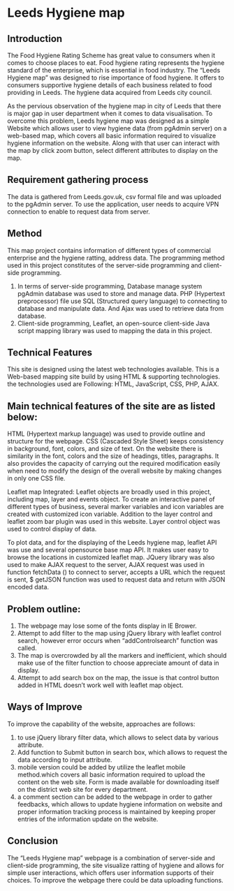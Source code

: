 # Leeds Hygiene map
## Introduction 

The Food Hygiene Rating Scheme has great value to consumers when it comes to choose places to eat. Food hygiene rating represents the hygiene standard of the enterprise, which is essential in food industry. The “Leeds Hygiene map” was designed to rise importance of food hygiene. It offers to consumers supportive hygiene details of each business related to food providing in Leeds. The hygiene data acquired from Leeds city council.

As the pervious observation of the hygiene map in city of Leeds that there is major gap in user department when it comes to data visualisation. To overcome this problem, Leeds hygiene map was designed as a simple Website which allows user to view hygiene data (from pgAdmin server) on a web-based map, which covers all basic information required to visualize hygiene information on the website. Along with that user can interact with the map by click zoom button, select different attributes to display on the map.

## Requirement gathering process
The data is gathered from Leeds.gov.uk, csv formal file and was uploaded to the pgAdmin server. To use the application, user needs to acquire VPN connection to enable to request data from server. 

## Method
This map project contains information of different types of commercial enterprise and the hygiene ratting, address data. The programming method used in this project constitutes of the server-side programming and client-side programming. 
1. In terms of server-side programming, Database manage system pgAdmin database was used to store and manage data. PHP (Hypertext preprocessor) file use SQL (Structured query language) to connecting to database and manipulate data. And Ajax was used to retrieve data from database.
2. Client-side programming, Leaflet, an open-source client-side Java script mapping library was used to mapping the data in this project.

## Technical Features
This site is designed using the latest web technologies available. This is a Web-based mapping site build by using HTML & supporting technologies. the technologies used are Following: HTML, JavaScript, CSS, PHP, AJAX.

## Main technical features of the site are as listed below: 
HTML (Hypertext markup language) was used to provide outline and structure for the webpage.
CSS (Cascaded Style Sheet) keeps consistency in background, font, colors, and size of text. On the website there is similarity in the font, colors and the size of headings, titles, paragraphs. It also provides the capacity of carrying out the required modification easily when need to modify the design of the overall website by making changes in only one CSS file.

Leaflet map Integrated: Leaflet objects are broadly used in this project, including map, layer and events object. To create an interactive panel of different types of business, several marker variables and icon variables are created with customized icon variable. Addition to the layer control and leaflet zoom bar plugin was used in this website. Layer control object was used to control display of data.

To plot data, and for the displaying of the Leeds hygiene map, leaflet API was use and several opensource base map API. It makes user easy to browse the locations in customized leaflet map. 
JQuery library was also used to make AJAX request to the server, AJAX request was used in function fetchData () to connect to server, accepts a URL which the request is sent, $ getJSON function was used to request data and return with JSON encoded data.

## Problem outline:
1.	The webpage may lose some of the fonts display in IE Brower. 
2.	Attempt to add filter to the map using jQuery library with leaflet control search, however error occurs when “addControlsearch” function was called.
3.	The map is overcrowded by all the markers and inefficient, which should make use of the filter function to choose appreciate amount of data in display.
4.	Attempt to add search box on the map, the issue is that control button added in HTML doesn’t work well with leaflet map object.


## Ways of Improve
To improve the capability of the website, approaches are follows:
1.	to use jQuery library filter data, which allows to select data by various attribute.
2.	Add function to Submit button in search box, which allows to request the data according to input attribute. 
3.	mobile version could be added by utilize the leaflet mobile method.which covers all basic information required to upload the content on the web site. Form is made available for downloading itself on the district web site for every department. 
4.	a comment section can be added to the webpage in order to gather feedbacks, which allows to update hygiene information on website and proper information tracking process is maintained by keeping proper entries of the information update on the website. 


## Conclusion
The “Leeds Hygiene map” webpage is a combination of server-side and client-side programming, the site visualize ratting of hygiene and allows for simple user interactions, which offers user information supports of their choices. To improve the webpage there could be data uploading functions.

